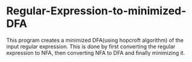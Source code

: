 # Regular-Expression-to-minimized-DFA
This program creates a minimized DFA(using hopcroft algorithm) of the input regular expression. This is done by first converting the regular expression to NFA, then converting NFA to DFA and finally minimizing it.
